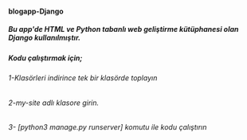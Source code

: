 #### blogapp-Django
##### Bu app'de HTML ve Python tabanlı web geliştirme kütüphanesi olan Django kullanılmıştır. 
##### Kodu çalıştırmak için;
###### 1-Klasörleri indirince tek bir klasörde toplayın
###### 2-my-site adlı klasore girin.
###### 3- [python3 manage.py runserver] komutu ile kodu çalıştırın
######
